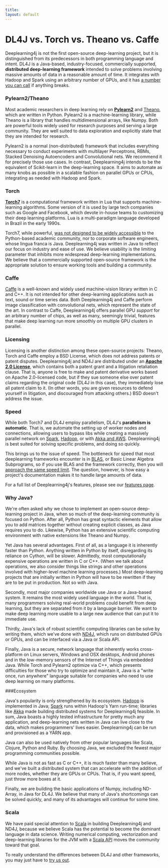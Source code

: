```yaml
---
title: 
layout: default
---
```


# DL4J vs. Torch vs. Theano vs. Caffe

Deeplearning4j is not the first open-source deep-learning project, but it is distinguished from its predecessors in both programming language and intent. DL4J is a Java-based, industry-focused, commercially supported, **distributed deep-learning framework** intended to solve problems involving massive amounts of data in a reasonable amount of time. It integrates with Hadoop and Spark using an arbitrary number of GPUs, and it has [a number you can call](http://www.skymind.io/contact/) if anything breaks. 

### Pylearn2/Theano

Most academic researchers in deep learning rely on [**Pylearn2**](http://deeplearning.net/software/pylearn2/) and [Theano](http://deeplearning.net/software/theano/), which are written in Python. Pylearn2 is a machine-learning library, while Theano is a library that handles multidimensional arrays, like Numpy. Both are powerful tools widely used for research purposes and serving a large community. They are well suited to data exploration and explicitly state that they are intended for research. 

Pylearn2 is a normal (non-distributed) framework that includes everything necessary to conduct experiments with multilayer Perceptrons, RBMs, Stacked Denoising Autoencoders and Convolutional nets. We recommend it for precisely those use cases. In contrast, Deeplearning4j intends to be the equivalent of Scikit-learn in the deep-learning space. It aims to automate as many knobs as possible in a scalable fashion on parallel GPUs or CPUs, integrating as needed with Hadoop and Spark. 

### Torch

[**Torch7**](http://torch.ch/) is a computational framework written in Lua that supports machine-learning algorithms. Some version of it is used by large tech companies such as Google and Facebook, which devote in-house teams to customizing their deep learning platforms. Lua is a multi-paradigm language developed in Brazil in the early 1990s. 

Torch7, while powerful, [was not designed to be widely accessible](https://news.ycombinator.com/item?id=7929216) to the Python-based academic community, nor to corporate software engineers, whose lingua franca is Java. Deeplearning4j was written in Java to reflect our focus on industry and ease of use. We believe usability is the limiting parameter that inhibits more widespread deep-learning implementations. We believe that a commercially supported open-source framework is the appropriate solution to ensure working tools and building a community. 

### Caffe

[Caffe](http://caffe.berkeleyvision.org/) is a well-known and widely used machine-vision library written in C and C++. It is not intended for other deep-learning applications such as text, sound or time series data. Both Deeplearning4j and Caffe perform image classification with convolutional nets, which represent the state of the art. In contrast to Caffe, Deeplearning4j offers parallel GPU *support* for an arbitrary number of chips, as well as many, seemingly trivial, features that make deep learning run more smoothly on multiple GPU clusters in parallel. 

### Licensing

Licensing is another distinction among these open-source projects: Theano, Torch and Caffe employ a BSD License, which does not address patents or patent disputes. Deeplearning4j and ND4J are distributed under an **[Apache 2.0 License](http://en.swpat.org/wiki/Patent_clauses_in_software_licences#Apache_License_2.0)**, which contains both a patent grant and a litigation retaliation clause. That is, anyone is free to make and patent derivative works based on Apache 2.0-licensed code, but if they sue someone else over patent claims regarding the original code (DL4J in this case), they immediately lose all patent claim to it. (In other words, you are given resources to defend yourself in litigation, and discouraged from attacking others.) BSD doesn't address the issue. 

### Speed

While both Torch7 and DL4J employ parallelism, DL4J's **parallelism is automatic**. That is, we automate the setting up of worker nodes and connections, allowing users to bypass libs while creating a massively parallel network on [Spark](https://github.com/deeplearning4j/deeplearning4j/tree/master/deeplearning4j-scaleout/spark), [Hadoop](https://github.com/deeplearning4j/deeplearning4j/tree/master/deeplearning4j-scaleout/hadoop-yarn), or with [Akka and AWS](http://deeplearning4j.org/scaleout.html). Deeplearning4j is best suited for solving specific problems, and doing so quickly. 

This brings us to the issue of speed. The bottleneck for speed that most deeplearning frameworks encounter is in [BLAS](http://www.netlib.org/blas/), or Basic Linear Algebra Subprograms, so if you use BLAS and the framework correctly, then you will [approach the same speed limit](https://www.quora.com/Deep-Learning/How-fast-is-Theano-compared-to-other-DBN-implementations). The question, however, is how easy a project's documentation makes it to handle large amounts of data.  

For a full list of Deeplearning4j's features, please see our [features page](../features.html).

### Why Java?

We're often asked why we chose to implement an open-source deep-learning project in Java, when so much of the deep-learning community is focused on Python. After all, Python has great syntactic elements that allow you to add matrices together without creating explicit classes, as Java requires you to do. Likewise, Python has an extensive scientific computing environment with native extensions like Theano and Numpy.

Yet Java has several advantages. First of all, as a language it is inherently faster than Python. Anything written in Python by itself, disregarding its reliance on Cython, will be slower. Admittedly, most computationally expensive operations are written in C or C++. (When we talk about operations, we also consider things like strings and other operations involved with higher-level machine learning processes.) Most deep-learning projects that are initially written in Python will have to be rewritten if they are to be put in production. Not so with Java.

Secondly, most major companies worldwide use Java or a Java-based system. It remains the most widely used language in the world. That is, many programmers solving real-world problems could benefit from deep learning, but they are separated from it by a language barrier. We want to make deep learning more usable to a large new audience that can put it to immediate use. 

Thirdly, Java's lack of robust scientific computing libraries can be solve by writing them, which we've done with [ND4J](http://nd4j.org), which runs on distributed GPUs or GPUs, and can be interfaced via a Java or Scala API.

Finally, Java is a secure, network language that inherently works cross-platform on Linux servers, Windows and OSX desktops, Android phones and in the low-memory sensors of the Internet of Things via embedded Java. While Torch and Pylearn2 optimize via C++, which presents difficulties for those who try to optimize and maintain it, Java is a "write once, run anywhere" language suitable for companies who need to use deep learning on many platforms. 

###Ecosystem

Java's popularity is only strengthened by its ecosystem. [Hadoop](https://hadoop.apache.org/) is implemented in Java; [Spark](https://spark.apache.org/) runs within Hadoop's Yarn run-time; libraries like [Akka](https://www.typesafe.com/community/core-projects/akka) made building distributed systems for Deeplearning4j feasible. In sum, Java boasts a highly tested infrastructure for pretty much any application, and deep-learning nets written in Java can live close to the data, which makes programmers' lives easier. Deeplearning4j can be run and provisioned as a YARN app.

Java can also be used natively from other popular languages like Scala, Clojure, Python and Ruby. By choosing Java, we excluded the fewest major programming communities possible. 

While Java is not as fast as C or C++, it is much faster than many believe, and we've built a distributed system that can accelerate with the addition of more nodes, whether they are GPUs or CPUs. That is, if you want speed, just throw more boxes at it. 

Finally, we are building the basic applications of Numpy, including ND-Array, in Java for DL4J. We believe that many of Java's shortcomings can be solved quickly, and many of its advantages will continue for some time. 

### Scala

We have paid special attention to [Scala](http://deeplearning4j.org/scala.html) in building Deeplearning4j and ND4J, because we believe Scala has the potential to become the dominant language in data science. Writing numerical computing, vectorization and deep-learning libraries for the JVM with a [Scala API](http://nd4j.org/scala.html) moves the community toward that goal. 

To really understand the differences between DL4J and other frameworks, you may just have to [try us out](http://deeplearning4j.org/quickstart.html).
